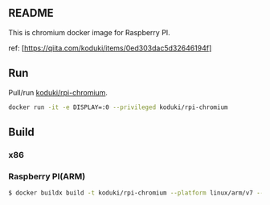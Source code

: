 
README
----------

This is chromium docker image for Raspberry PI.

ref:
[https://qiita.com/koduki/items/0ed303dac5d32646194f]


## Run

Pull/run [koduki/rpi-chromium](https://hub.docker.com/r/koduki/rpi-chromium).

```bash
docker run -it -e DISPLAY=:0 --privileged koduki/rpi-chromium
```

## Build

### x86

### Raspberry PI(ARM)

```bash
$ docker buildx build -t koduki/rpi-chromium --platform linux/arm/v7 --push .
```